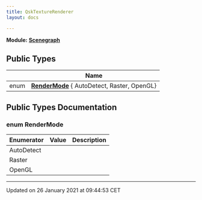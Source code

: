 ```yaml
---
title: QskTextureRenderer
layout: docs

---
```



**Module:** **[Scenegraph](/docs/modules/group___scenegraph/)**



## Public Types

|                | Name           |
| -------------- | -------------- |
| enum| **[RenderMode](/docs/classes/class_qsk_texture_renderer/#enum-rendermode)** { AutoDetect, Raster, OpenGL} |

## Public Types Documentation

### enum RenderMode

| Enumerator | Value | Description |
| ---------- | ----- | ----------- |
| AutoDetect | |   |
| Raster | |   |
| OpenGL | |   |




-------------------------------

Updated on 26 January 2021 at 09:44:53 CET